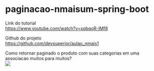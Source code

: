 # paginacao-nmaisum-spring-boot

Link do tutorial  
https://www.youtube.com/watch?v=sqbqoR-lMf8  

Github do projeto  
https://github.com/devsuperior/aulao_nmais1  

Como retornar paginado o produto com suas categorias em uma associacao muitos para muitos?  
![]("/img/uml_produto_categoria.png")  


